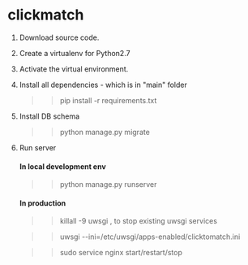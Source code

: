 # clickmatch

1. Download source code.
2. Create a virtualenv  for Python2.7
3. Activate the virtual environment.
4. Install all dependencies - which is in "main" folder
    >>pip install -r requirements.txt  
5. Install DB schema 
	>>python manage.py migrate 
6. Run server
	
	#### In local development env

	>>python manage.py runserver

	#### In production

	>> killall -9 uwsgi  , to stop existing uwsgi services

    >> uwsgi --ini=/etc/uwsgi/apps-enabled/clicktomatch.ini

	>> sudo service nginx start/restart/stop
